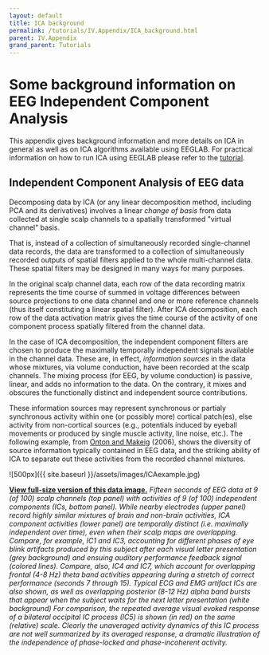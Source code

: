 ```yaml
---
layout: default
title: ICA background 
permalink: /tutorials/IV.Appendix/ICA_background.html
parent: IV.Appendix
grand_parent: Tutorials
---
```


Some background information on EEG Independent Component Analysis
=================================================================

This appendix gives background information and more details on ICA in general as well as on ICA algorithms available using EEGLAB.
For practical information on how to run ICA using EEGLAB please refer to the [tutorial]( /tutorials/single-subject/decomposing-data-using-ICA).



Independent Component Analysis of EEG data
------------------------------------------

Decomposing data by ICA (or any linear decomposition method, including
PCA and its derivatives) involves a linear *change of basis* from data
collected at single scalp channels to a spatially transformed "virtual
channel" basis. 

That is, instead of a collection of simultaneously
recorded single-channel data records, the data are transformed to a
collection of simultaneously recorded outputs of spatial filters applied
to the whole multi-channel data. These spatial filters may be designed
in many ways for many purposes.

In the original scalp channel data, each row of the data recording
matrix represents the time course of summed in voltage differences
between source projections to one data channel and one or more reference
channels (thus itself constituting a linear spatial filter). After ICA
decomposition, each row of the data activation matrix gives the time
course of the activity of one component process spatially filtered from
the channel data.

In the case of ICA decomposition, the independent component filters are
chosen to produce the maximally temporally independent signals available
in the channel data. These are, in effect, *information sources* in the
data whose mixtures, via volume conduction, have been recorded at the
scalp channels. The mixing process (for EEG, by volume conduction) is
passive, linear, and adds no information to the data. On the contrary,
it mixes and obscures the functionally distinct and independent source
contributions.

These information sources may represent synchronous or partialy
synchronous activity within one (or possibly more) cortical patch(es),
else activity from non-cortical sources (e.g., potentials induced by
eyeball movements or produced by single muscle activity, line noise,
etc.). The following example, from [Onton and
Makeig](http://sccn.ucsd.edu/papers/OntonMakeig_ICAERSP06.pdf) (2006),
shows the diversity of source information typically contained in EEG
data, and the striking ability of ICA to separate out these activities
from the recorded channel mixtures.




![500px]({{ site.baseurl }}/assets/images/ICAexample.jpg)




**[View full-size version of this data
image.](/Media:ICAexample_big.jpg "wikilink")** *Fifteen seconds of
EEG data at 9 (of 100) scalp channels (top panel) with activities of 9
(of 100) independent components (ICs, bottom panel). While nearby
electrodes (upper panel) record highly similar mixtures of brain and
non-brain activities, ICA component activities (lower panel) are
temporally distinct (i.e. maximally independent over time), even when
their scalp maps are overlapping. Compare, for example, IC1 and IC3,
accounting for different phases of eye blink artifacts produced by
this subject after each visual letter presentation (grey background)
and ensuing auditory performance feedback signal (colored lines).
Compare, also, IC4 and IC7, which account for overlapping frontal (4-8
Hz) theta band activities appearing during a stretch of correct
performance (seconds 7 through 15). Typical ECG and EMG artifact ICs
are also shown, as well as overlapping posterior (8-12 Hz) alpha band
bursts that appear when the subject waits for the next letter
presentation (white background) For comparison, the repeated average
visual evoked response of a bilateral occipital IC process (IC5) is
shown (in red) on the same (relative) scale. Clearly the unaveraged
activity dynamics of this IC process are not well summarized by its
averaged response, a dramatic illustration of the independence of
phase-locked and phase-incoherent activity.*



